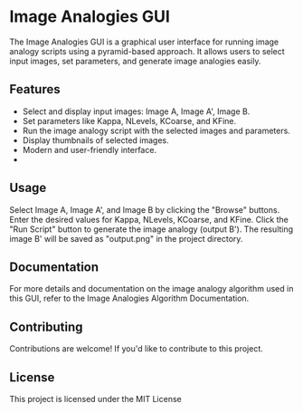 # Image Analogies GUI

The Image Analogies GUI is a graphical user interface for running image analogy scripts using a pyramid-based approach. It allows users to select input images, set parameters, and generate image analogies easily.



## Features

- Select and display input images: Image A, Image A', Image B.
- Set parameters like Kappa, NLevels, KCoarse, and KFine.
- Run the image analogy script with the selected images and parameters.
- Display thumbnails of selected images.
- Modern and user-friendly interface.
- 
## Usage
  
Select Image A, Image A', and Image B by clicking the "Browse" buttons.
Enter the desired values for Kappa, NLevels, KCoarse, and KFine.
Click the "Run Script" button to generate the image analogy (output B').
The resulting image B' will be saved as "output.png" in the project directory.
##  Documentation
For more details and documentation on the image analogy algorithm used in this GUI, refer to the Image Analogies Algorithm Documentation.

## Contributing
Contributions are welcome! If you'd like to contribute to this project.
## License
This project is licensed under the MIT License 

